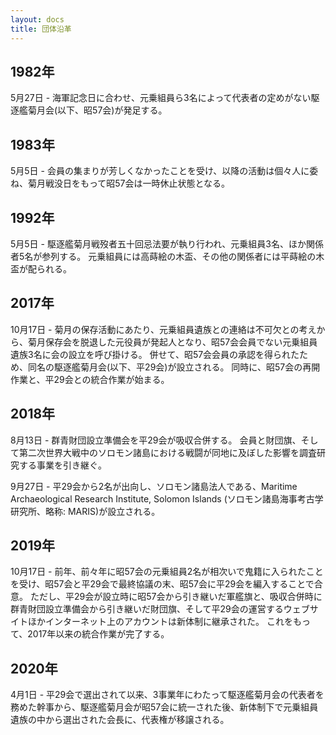 ```yaml
---
layout: docs
title: 団体沿革
---
```


## 1982年
5月27日 - 海軍記念日に合わせ、元乗組員ら3名によって代表者の定めがない駆逐艦菊月会(以下、昭57会)が発足する。

## 1983年
5月5日 - 会員の集まりが芳しくなかったことを受け、以降の活動は個々人に委ね、菊月戦没日をもって昭57会は一時休止状態となる。

## 1992年
5月5日 - 駆逐艦菊月戦歿者五十回忌法要が執り行われ、元乗組員3名、ほか関係者5名が参列する。
元乗組員には高蒔絵の木盃、その他の関係者には平蒔絵の木盃が配られる。

## 2017年
10月17日 - 菊月の保存活動にあたり、元乗組員遺族との連絡は不可欠との考えから、菊月保存会を脱退した元役員が発起人となり、昭57会会員でない元乗組員遺族3名に会の設立を呼び掛ける。
併せて、昭57会会員の承認を得られたため、同名の駆逐艦菊月会(以下、平29会)が設立される。
同時に、昭57会の再開作業と、平29会との統合作業が始まる。

## 2018年
8月13日 - 群青財団設立準備会を平29会が吸収合併する。
会員と財団旗、そして第二次世界大戦中のソロモン諸島における戦闘が同地に及ぼした影響を調査研究する事業を引き継ぐ。

9月27日 - 平29会から2名が出向し、ソロモン諸島法人である、Maritime Archaeological Research Institute, Solomon Islands (ソロモン諸島海事考古学研究所、略称: MARIS)が設立される。

## 2019年
10月17日 - 前年、前々年に昭57会の元乗組員2名が相次いで鬼籍に入られたことを受け、昭57会と平29会で最終協議の末、昭57会に平29会を編入することで合意。
ただし、平29会が設立時に昭57会から引き継いだ軍艦旗と、吸収合併時に群青財団設立準備会から引き継いだ財団旗、そして平29会の運営するウェブサイトほかインターネット上のアカウントは新体制に継承された。
これをもって、2017年以来の統合作業が完了する。

## 2020年
4月1日 - 平29会で選出されて以来、3事業年にわたって駆逐艦菊月会の代表者を務めた幹事から、駆逐艦菊月会が昭57会に統一された後、新体制下で元乗組員遺族の中から選出された会長に、代表権が移譲される。
